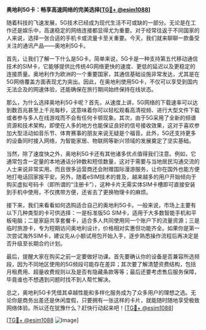**奥地利5G卡：畅享高速网络的完美选择[[TG💪+ @esim1088](https://t.me/s/esim1088)]**

随着科技的飞速发展，5G技术已经成为现代生活不可或缺的一部分。无论是在工作还是娱乐中，高速稳定的网络连接都显得尤为重要。对于经常往返于不同国家的人来说，选择一张合适的手机卡或流量卡至关重要。今天，我们就来聊聊一款备受关注的通讯产品——奥地利5G卡。

首先，让我们了解一下什么是5G卡。简单来说，5G卡是一种支持第五代移动通信技术的SIM卡，它能够提供比传统4G网络更快的速度、更低的延迟以及更稳定的连接质量。奥地利作为欧洲的一个重要国家，其通信基础设施非常发达，尤其是在5G网络覆盖方面表现尤为突出。因此，在奥地利使用5G卡，不仅可以享受到国内无法企及的网速体验，还能确保在旅行期间始终保持在线状态。

那么，为什么选择奥地利5G卡呢？首先，从速度上讲，5G网络的下载速率可以达到数百兆甚至上千兆每秒，这意味着你可以轻松观看高清视频、进行大型文件下载或者参与多人在线游戏而不会有任何卡顿现象。其次，由于5G采用了全新的频谱资源和技术架构，即使在人多的地方也能保证良好的信号接收效果，这对于喜欢参加大型活动如音乐节、体育赛事的朋友来说无疑是个福音。此外，5G还支持更多的设备同时接入网络，为智能家居、物联网等新兴领域的发展奠定了坚实基础。

当然，除了速度快之外，奥地利5G卡还有其他诸多优点值得我们注意。例如，它通常包含一定量的本地通话分钟数和短信数量，这对于需要与当地居民沟通交流的人士来说非常实用。而且很多运营商还会附赠国际漫游服务，让你在国外也能方便地打电话回家报平安。另外，随着eSIM技术的普及，越来越多的用户开始倾向于购买虚拟号码卡（即所谓的“注册卡”），这种卡片无需实体SIM卡槽即可直接安装到手机中使用，不仅携带方便，还省去了更换物理卡的麻烦。

接下来，我们来看看如何选购适合自己的奥地利5G卡。一般来说，市场上主要有以下几种类型的卡可供选择：一是标准版5G SIM卡，适用于大多数智能手机和平板电脑；二是家庭共享套餐卡，适合多人共同使用同一个账户下的流量资源；三是临时旅游卡，专为短期访问奥地利设计，价格相对实惠但功能齐全。如果你是第一次尝试海外SIM卡，建议先从小额试用包开始入手，逐步熟悉操作流程后再决定是否升级至长期合约计划。

最后，提醒大家在购买之前一定要做好功课。首先要确认你的设备是否兼容所选频段，因为不同地区使用的5G频段可能存在差异；其次要了解清楚资费结构，包括月租费用、超量收费规则以及是否有隐藏条款等等；最后还要考虑售后服务保障，毕竟谁也不想遇到问题时找不到人帮忙解决。

总之，奥地利5G卡凭借其卓越性能和多样化服务成为了众多用户的理想之选。无论你是商务出差还是休闲度假，只要拥有一张这样的卡片，就能随时随地享受极致网络体验。所以还在犹豫什么？赶快行动起来吧！[[TG💪+ @esim1088](https://t.me/s/esim1088)]

[[TG💪+ @esim1088](https://t.me/s/esim1088) ![Image](https://i.postimg.cc/4NQfJmqS/Snipaste-2025-05-13-00-14-12.png)]